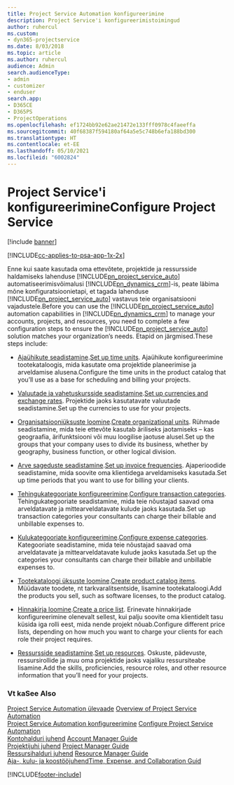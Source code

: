 ```yaml
---
title: Project Service Automation konfigureerimine
description: Project Service'i konfigureerimistoimingud
author: ruhercul
ms.custom:
- dyn365-projectservice
ms.date: 8/03/2018
ms.topic: article
ms.author: ruhercul
audience: Admin
search.audienceType:
- admin
- customizer
- enduser
search.app:
- D365CE
- D365PS
- ProjectOperations
ms.openlocfilehash: ef1724bb92e62ae21472e133fff0978c4faeeffa
ms.sourcegitcommit: 40f68387f594180af64a5e5c748b6efa188bd300
ms.translationtype: HT
ms.contentlocale: et-EE
ms.lasthandoff: 05/10/2021
ms.locfileid: "6002824"
---
```

# <a name="configure-project-service"></a><span data-ttu-id="f8370-103">Project Service'i konfigureerimine</span><span class="sxs-lookup"><span data-stu-id="f8370-103">Configure Project Service</span></span>

[!include [banner](../includes/psa-now-project-operations.md)]

[!INCLUDE[cc-applies-to-psa-app-1x-2x](../includes/cc-applies-to-psa-app-1x-2x.md)]

<span data-ttu-id="f8370-104">Enne kui saate kasutada oma ettevõtete, projektide ja ressursside haldamiseks lahenduse [!INCLUDE[pn_project_service_auto](../includes/pn-project-service-auto.md)] automatiseerimisvõimalusi [!INCLUDE[pn_dynamics_crm](../includes/pn-dynamics-crm.md)]-is, peate läbima mõne konfiguratsioonietapi, et tagada lahenduse [!INCLUDE[pn_project_service_auto](../includes/pn-project-service-auto.md)] vastavus teie organisatsiooni vajadustele.</span><span class="sxs-lookup"><span data-stu-id="f8370-104">Before you can use the [!INCLUDE[pn_project_service_auto](../includes/pn-project-service-auto.md)] automation capabilities in [!INCLUDE[pn_dynamics_crm](../includes/pn-dynamics-crm.md)] to manage your accounts, projects, and resources, you need to complete a few configuration steps to ensure the [!INCLUDE[pn_project_service_auto](../includes/pn-project-service-auto.md)] solution matches your organization’s needs.</span></span> <span data-ttu-id="f8370-105">Etapid on järgmised.</span><span class="sxs-lookup"><span data-stu-id="f8370-105">These steps include:</span></span>  
  
-   <span data-ttu-id="f8370-106">[Ajaühikute seadistamine](../psa/set-up-time-units.md).</span><span class="sxs-lookup"><span data-stu-id="f8370-106">[Set up time units](../psa/set-up-time-units.md).</span></span> <span data-ttu-id="f8370-107">Ajaühikute konfigureerimine tootekataloogis, mida kasutate oma projektide planeerimise ja arveldamise alusena.</span><span class="sxs-lookup"><span data-stu-id="f8370-107">Configure the time units in the product catalog that you’ll use as a base for scheduling and billing your projects.</span></span>  
  
-   <span data-ttu-id="f8370-108">[Valuutade ja vahetuskursside seadistamine](../psa/set-up-currencies-exchange-rates.md).</span><span class="sxs-lookup"><span data-stu-id="f8370-108">[Set up currencies and exchange rates](../psa/set-up-currencies-exchange-rates.md).</span></span> <span data-ttu-id="f8370-109">Projektide jaoks kasutatavate valuutade seadistamine.</span><span class="sxs-lookup"><span data-stu-id="f8370-109">Set up the currencies to use for your projects.</span></span>  
  
-   <span data-ttu-id="f8370-110">[Organisatsiooniüksuste loomine](../psa/create-organizational-units.md).</span><span class="sxs-lookup"><span data-stu-id="f8370-110">[Create organizational units](../psa/create-organizational-units.md).</span></span> <span data-ttu-id="f8370-111">Rühmade seadistamine, mida teie ettevõte kasutab äriliseks jaotamiseks – kas geograafia, ärifunktsiooni või muu loogilise jaotuse alusel.</span><span class="sxs-lookup"><span data-stu-id="f8370-111">Set up the groups that your company uses to divide its business, whether by geography, business function, or other logical division.</span></span>  
  
-   <span data-ttu-id="f8370-112">[Arve sageduste seadistamine](../psa/set-up-invoice-frequencies.md).</span><span class="sxs-lookup"><span data-stu-id="f8370-112">[Set up invoice frequencies](../psa/set-up-invoice-frequencies.md).</span></span> <span data-ttu-id="f8370-113">Ajaperioodide seadistamine, mida soovite oma klientidega arveldamiseks kasutada.</span><span class="sxs-lookup"><span data-stu-id="f8370-113">Set up time periods that you want to use for billing your clients.</span></span>  
  
-   <span data-ttu-id="f8370-114">[Tehingukategooriate konfigureerimine](../psa/configure-transaction-categories.md).</span><span class="sxs-lookup"><span data-stu-id="f8370-114">[Configure transaction categories](../psa/configure-transaction-categories.md).</span></span> <span data-ttu-id="f8370-115">Tehingukategooriate seadistamine, mida teie nõustajad saavad oma arveldatavate ja mittearveldatavate kulude jaoks kasutada.</span><span class="sxs-lookup"><span data-stu-id="f8370-115">Set up transaction categories your consultants can charge their billable and unbillable expenses to.</span></span>  
  
-   <span data-ttu-id="f8370-116">[Kulukategooriate konfigureerimine](../psa/configure-expense-categories.md).</span><span class="sxs-lookup"><span data-stu-id="f8370-116">[Configure expense categories](../psa/configure-expense-categories.md).</span></span> <span data-ttu-id="f8370-117">Kategooriate seadistamine, mida teie nõustajad saavad oma arveldatavate ja mittearveldatavate kulude jaoks kasutada.</span><span class="sxs-lookup"><span data-stu-id="f8370-117">Set up the categories your consultants can charge their billable and unbillable expenses to.</span></span>  
  
-   <span data-ttu-id="f8370-118">[Tootekataloogi üksuste loomine](../psa/create-product-catalog-items.md).</span><span class="sxs-lookup"><span data-stu-id="f8370-118">[Create product catalog items](../psa/create-product-catalog-items.md).</span></span> <span data-ttu-id="f8370-119">Müüdavate toodete, nt tarkvaralitsentside, lisamine tootekataloogi.</span><span class="sxs-lookup"><span data-stu-id="f8370-119">Add the products you sell, such as software licenses, to the product catalog.</span></span>  
  
-   <span data-ttu-id="f8370-120">[Hinnakirja loomine](../psa/create-price-list.md).</span><span class="sxs-lookup"><span data-stu-id="f8370-120">[Create a price list](../psa/create-price-list.md).</span></span> <span data-ttu-id="f8370-121">Erinevate hinnakirjade konfigureerimine olenevalt sellest, kui palju soovite oma klientidelt tasu küsida iga rolli eest, mida nende projekt nõuab.</span><span class="sxs-lookup"><span data-stu-id="f8370-121">Configure different price lists, depending on how much you want to charge your clients for each role their project requires.</span></span>  
  
-   <span data-ttu-id="f8370-122">[Ressursside seadistamine](../psa/set-up-resources.md).</span><span class="sxs-lookup"><span data-stu-id="f8370-122">[Set up resources](../psa/set-up-resources.md).</span></span> <span data-ttu-id="f8370-123">Oskuste, pädevuste, ressursirollide ja muu oma projektide jaoks vajaliku ressursiteabe lisamine.</span><span class="sxs-lookup"><span data-stu-id="f8370-123">Add the skills, proficiencies, resource roles, and other resource information that you’ll need for your projects.</span></span>  
  
### <a name="see-also"></a><span data-ttu-id="f8370-124">Vt ka</span><span class="sxs-lookup"><span data-stu-id="f8370-124">See Also</span></span>  
 <span data-ttu-id="f8370-125">[Project Service Automation ülevaade](../psa/overview.md) </span><span class="sxs-lookup"><span data-stu-id="f8370-125">[Overview of Project Service Automation](../psa/overview.md) </span></span>  
 <span data-ttu-id="f8370-126">[Project Service Automation konfigureerimine](../psa/configure.md) </span><span class="sxs-lookup"><span data-stu-id="f8370-126">[Configure Project Service Automation](../psa/configure.md) </span></span>  
 <span data-ttu-id="f8370-127">[Kontohalduri juhend](../psa/account-manager-guide.md) </span><span class="sxs-lookup"><span data-stu-id="f8370-127">[Account Manager Guide](../psa/account-manager-guide.md) </span></span>  
 <span data-ttu-id="f8370-128">[Projektijuhi juhend](../psa/project-manager-guide.md) </span><span class="sxs-lookup"><span data-stu-id="f8370-128">[Project Manager Guide](../psa/project-manager-guide.md) </span></span>  
 <span data-ttu-id="f8370-129">[Ressursihalduri juhend](../psa/resource-manager-guide.md) </span><span class="sxs-lookup"><span data-stu-id="f8370-129">[Resource Manager Guide](../psa/resource-manager-guide.md) </span></span>  
 [<span data-ttu-id="f8370-130">Aja-, kulu- ja koostööjuhend</span><span class="sxs-lookup"><span data-stu-id="f8370-130">Time, Expense, and Collaboration Guid</span></span>](../psa/time-expense-collaboration-guide.md)


[!INCLUDE[footer-include](../includes/footer-banner.md)]